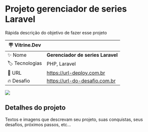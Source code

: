 # Projeto gerenciador de series Laravel

Rápida descrição do objetivo de fazer esse projeto

| :placard: Vitrine.Dev |     |
| -------------  | --- |
| :sparkles: Nome        | **Gerenciador de series Laravel**
| :label: Tecnologias | PHP, Laravel
| :rocket: URL         | https://url-deploy.com.br
| :fire: Desafio     | https://url-do-desafio.com.br

<!-- Inserir imagem com a #vitrinedev ao final do link -->
![](https://www.google.com/url?sa=i&url=https%3A%2F%2Fdeveloperhowto.com%2F2021%2F01%2F12%2Fcreate-a-laravel-8-application-from-scratch%2F&psig=AOvVaw16k0yo2yB_Y4S8Ycfmbjoc&ust=1672334012351000&source=images&cd=vfe&ved=0CBAQjRxqFwoTCKjt1-jnnPwCFQAAAAAdAAAAABAF#vitrinedev)

## Detalhes do projeto

Textos e imagens que descrevam seu projeto, suas conquistas, seus desafios, próximos passos, etc...
